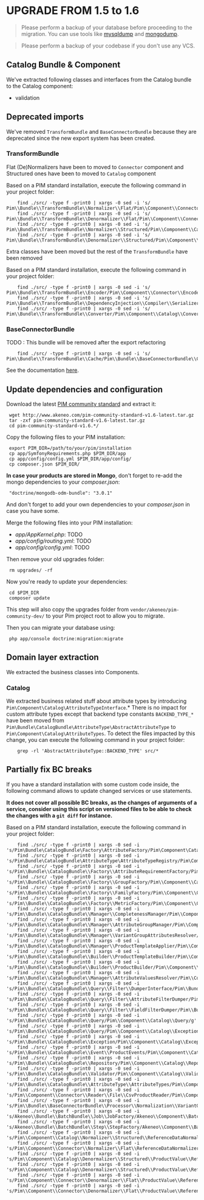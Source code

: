 # UPGRADE FROM 1.5 to 1.6

> Please perform a backup of your database before proceeding to the migration. You can use tools like  [mysqldump](http://dev.mysql.com/doc/refman/5.1/en/mysqldump.html) and [mongodump](http://docs.mongodb.org/manual/reference/program/mongodump/).

> Please perform a backup of your codebase if you don't use any VCS.

## Catalog Bundle & Component

We've extracted following classes and interfaces from the Catalog bundle to the Catalog component:
 - validation

## Deprecated imports

We've removed `TransformBundle` and `BaseConnectorBundle` because they are deprecated since the new export system has been created.

### TransformBundle

Flat (De)Normalizers have been to moved to `Connector` component and Structured ones have been to moved to `Catalog` component

Based on a PIM standard installation, execute the following command in your project folder:
```
    find ./src/ -type f -print0 | xargs -0 sed -i 's/ Pim\\Bundle\\TransformBundle\\Normalizer\\Flat/Pim\\Component\\Connector\\Normalizer/g'
    find ./src/ -type f -print0 | xargs -0 sed -i 's/ Pim\\Bundle\\TransformBundle\\Denormalizer\\Flat/Pim\\Component\\Connector\\Denormalizer/g
    find ./src/ -type f -print0 | xargs -0 sed -i 's/ Pim\\Bundle\\TransformBundle\\Normalizer\\Structured/Pim\\Component\\Catalog\\Normalizer/g'
    find ./src/ -type f -print0 | xargs -0 sed -i 's/ Pim\\Bundle\\TransformBundle\\Denormalizer\\Structured/Pim\\Component\\Catalog\\Denormalizer/g'
```

Extra classes have been moved but the rest of the `TransformBundle` have been removed

Based on a PIM standard installation, execute the following command in your project folder:
```
    find ./src/ -type f -print0 | xargs -0 sed -i 's/ Pim\\Bundle\\TransformBundle\\Encoder/Pim\\Component\\Connector\\Encoder/g'
    find ./src/ -type f -print0 | xargs -0 sed -i 's/ Pim\\Bundle\\TransformBundle\\DependencyInjection\\Compiler\\SerializerPass/Pim\\Bundle\\CatalogBundle\\DependencyInjection\\Compiler\\RegisterSerializerPass/g'
    find ./src/ -type f -print0 | xargs -0 sed -i 's/ Pim\\Bundle\\TransformBundle\\Converter/Pim\\Component\\Catalog\\Converter/g'
```

### BaseConnectorBundle

TODO : This bundle will be removed after the export refactoring
```
    find ./src/ -type f -print0 | xargs -0 sed -i 's/ Pim\\Bundle\\TransformBundle\\Cache/Pim\\Bundle\\BaseConnectorBundle\\Cache/g'
```

See the documentation [here](http://docs.akeneo.com/latest/reference/import_export/index.html).


## Update dependencies and configuration

Download the latest [PIM community standard](http://www.akeneo.com/download/) and extract it:

```
 wget http://www.akeneo.com/pim-community-standard-v1.6-latest.tar.gz
 tar -zxf pim-community-standard-v1.6-latest.tar.gz
 cd pim-community-standard-v1.6.*/
```

Copy the following files to your PIM installation:

```
 export PIM_DIR=/path/to/your/pim/installation
 cp app/SymfonyRequirements.php $PIM_DIR/app
 cp app/config/config.yml $PIM_DIR/app/config/
 cp composer.json $PIM_DIR/
```

**In case your products are stored in Mongo**, don't forget to re-add the mongo dependencies to your *composer.json*:

```
 "doctrine/mongodb-odm-bundle": "3.0.1"
```

And don't forget to add your own dependencies to your *composer.json* in case you have some.

Merge the following files into your PIM installation:
 - *app/AppKernel.php*: TODO
 - *app/config/routing.yml*: TODO
 - *app/config/config.yml*: TODO

Then remove your old upgrades folder:
```
 rm upgrades/ -rf
```

Now you're ready to update your dependencies:

```
 cd $PIM_DIR
 composer update
```

This step will also copy the upgrades folder from `vendor/akeneo/pim-community-dev/` to your Pim project root to allow you to migrate.

Then you can migrate your database using:

```
 php app/console doctrine:migration:migrate
```

## Domain layer extraction

We extracted the business classes into Components.
 
### Catalog

We extracted business related stuff about attribute types by introducing `Pim\Component\Catalog\AttributeTypeInterface`.*
There is no impact for custom attribute types except that backend type constants `BACKEND_TYPE_*` have been moved from `Pim\Bundle\CatalogBundle\AttributeType\AbstractAttributeType` to `Pim\Component\Catalog\AttributeTypes`. 
To detect the files impacted by this change, you can execute the following command in your project folder:
```
    grep -rl 'AbstractAttributeType::BACKEND_TYPE' src/* 
```

## Partially fix BC breaks

If you have a standard installation with some custom code inside, the following command allows to update changed services or use statements.

**It does not cover all possible BC breaks, as the changes of arguments of a service, consider using this script on versioned files to be able to check the changes with a `git diff` for instance.**

Based on a PIM standard installation, execute the following command in your project folder:

```
    find ./src/ -type f -print0 | xargs -0 sed -i 's/Pim\Bundle\CatalogBundle\Factory\AttributeFactory/Pim\Component\Catalog\Factory\AttributeFactory/g'
    find ./src/ -type f -print0 | xargs -0 sed -i 's/Pim\Bundle\CatalogBundle\AttributeType\AttributeTypeRegistry/Pim\Component\Catalog\AttributeTypeRegistry/g'
    find ./src/ -type f -print0 | xargs -0 sed -i 's/Pim\\Bundle\\CatalogBundle\\Factory\\AttributeRequirementFactory/Pim\\Component\\Catalog\\Factory\\AttributeRequirementFactory/g'
    find ./src/ -type f -print0 | xargs -0 sed -i 's/Pim\\Bundle\\CatalogBundle\\Factory\\GroupFactory/Pim\\Component\\Catalog\\Factory\\GroupFactory/g'
    find ./src/ -type f -print0 | xargs -0 sed -i 's/Pim\\Bundle\\CatalogBundle\\Factory\\FamilyFactory/Pim\\Component\\Catalog\\Factory\\FamilyFactory/g'
    find ./src/ -type f -print0 | xargs -0 sed -i 's/Pim\\Bundle\\CatalogBundle\\Factory\\MetricFactory/Pim\\Component\\Catalog\\Factory\\MetricFactory/g'
    find ./src/ -type f -print0 | xargs -0 sed -i 's/Pim\\Bundle\\CatalogBundle\\Manager\\CompletenessManager/Pim\\Component\\Catalog\\Manager\\CompletenessManager/g'
    find ./src/ -type f -print0 | xargs -0 sed -i 's/Pim\\Bundle\\CatalogBundle\\Manager\\AttributeGroupManager/Pim\\Component\\Catalog\\Manager\\AttributeGroupManager/g'
    find ./src/ -type f -print0 | xargs -0 sed -i 's/Pim\\Bundle\\CatalogBundle\\Manager\\VariantGroupAttributesResolver/Pim\\Component\\Catalog\\Manager\\VariantGroupAttributesResolver/g'
    find ./src/ -type f -print0 | xargs -0 sed -i 's/Pim\\Bundle\\CatalogBundle\\Manager\\ProductTemplateApplier/Pim\\Component\\Catalog\\Manager\\ProductTemplateApplier/g'
    find ./src/ -type f -print0 | xargs -0 sed -i 's/Pim\\Bundle\\CatalogBundle\\Builder\\ProductTemplateBuilder/Pim\\Component\\Catalog\\Builder\\ProductTemplateBuilder/g'
    find ./src/ -type f -print0 | xargs -0 sed -i 's/Pim\\Bundle\\CatalogBundle\\Builder\\ProductBuilder/Pim\\Component\\Catalog\\Builder\\ProductBuilder/g'
    find ./src/ -type f -print0 | xargs -0 sed -i 's/Pim\\Bundle\\CatalogBundle\\Manager\\AttributeValuesResolver/Pim\\Component\\Catalog\\Manager\\AttributeValuesResolver/g'
    find ./src/ -type f -print0 | xargs -0 sed -i 's/Pim\\Bundle\\CatalogBundle\\Query\\Filter\\DumperInterface/Pim\\Bundle\\CatalogBundle\\Command\\DumperInterface/g'
    find ./src/ -type f -print0 | xargs -0 sed -i 's/Pim\\Bundle\\CatalogBundle\\Query\\Filter\\AttributeFilterDumper/Pim\\Bundle\\CatalogBundle\\Command\\ProductQueryHelp\\AttributeFilterDumper/g'
    find ./src/ -type f -print0 | xargs -0 sed -i 's/Pim\\Bundle\\CatalogBundle\\Query\\Filter\\FieldFilterDumper/Pim\\Bundle\\CatalogBundle\\Command\\ProductQueryHelp\\FieldFilterDumper/g'
    find ./src/ -type f -print0 | xargs -0 sed -i 's/Pim\\Bundle\\CatalogBundle\\Query/Pim\\Component\\Catalog\\Query/g'
    find ./src/ -type f -print0 | xargs -0 sed -i 's/Pim\\Bundle\\CatalogBundle\\Query/Pim\\Component\\Catalog\\Exception/g'
    find ./src/ -type f -print0 | xargs -0 sed -i 's/Pim\\Bundle\\CatalogBundle\\Exception/Pim\\Component\\Catalog\\Exception/g'
    find ./src/ -type f -print0 | xargs -0 sed -i 's/Pim\\Bundle\\CatalogBundle\\Event\\ProductEvents/Pim\\Component\\Catalog\\ProductEvents/g'
    find ./src/ -type f -print0 | xargs -0 sed -i 's/Pim\\Bundle\\CatalogBundle\\Repository/Pim\\Component\\Catalog\\Repository/g'
    find ./src/ -type f -print0 | xargs -0 sed -i 's/Pim\\Bundle\\CatalogBundle\\Validator/Pim\\Component\\Catalog\\Validator/g'
    find ./src/ -type f -print0 | xargs -0 sed -i 's/Pim\\Bundle\\CatalogBundle\\AttributeType\\AttributeTypes/Pim\\Component\\Catalog\\AttributeTypes/g'
    find ./src/ -type f -print0 | xargs -0 sed -i 's/Pim\\Component\\Connector\\Reader\\File\\CsvProductReader/Pim\\Component\\Connector\\Reader\\File\\Product\\CsvProductReader/g'
    find ./src/ -type f -print0 | xargs -0 sed -i 's/Pim\\Bundle\\BaseConnectorBundle\\Processor\\Normalization\\VariantGroupProcessor/Pim\\Component\\Connector\\Processor\\Normalization\\VariantGroupProcessor/g'
    find ./src/ -type f -print0 | xargs -0 sed -i 's/Akeneo\\Bundle\\BatchBundle\\Job\\JobFactory/Akeneo\\Component\\Batch\\Job\\JobFactory/g'
    find ./src/ -type f -print0 | xargs -0 sed -i 's/Akeneo\\Bundle\\BatchBundle\\Step\\StepFactory/Akeneo\\Component\\Batch\\Step\\StepFactory/g'
    find ./src/ -type f -print0 | xargs -0 sed -i 's/Pim\\Component\\Catalog\\Normalizer\\Structured\\ReferenceDataNormalizer/Pim\\Component\\ReferenceData\\Normalizer\\Structured\\ReferenceDataNormalizer/g'
    find ./src/ -type f -print0 | xargs -0 sed -i 's/Pim\\Component\\Connector\\Normalizer\\Flat\\ReferenceDataNormalizer/Pim\\Component\\ReferenceData\\Normalizer\\Flat\\ReferenceDataNormalizer/g'
    find ./src/ -type f -print0 | xargs -0 sed -i 's/Pim\\Component\\Catalog\\Denormalizer\\Structured\\ProductValue\\ReferenceDataDenormalizer/Pim\\Component\\ReferenceData\\Denormalizer\\Structured\\ProductValue\\ReferenceDataDenormalizer/g'
    find ./src/ -type f -print0 | xargs -0 sed -i 's/Pim\\Component\\Catalog\\Denormalizer\\Structured\\ProductValue\\ReferenceDataCollectionDenormalizer/Pim\\Component\\ReferenceData\\Denormalizer\\Structured\\ProductValue\\ReferenceDataCollectionDenormalizer/g'
    find ./src/ -type f -print0 | xargs -0 sed -i 's/Pim\\Component\\Connector\\Denormalizer\\Flat\\ProductValue\\ReferenceDataDenormalizer/Pim\\Component\\ReferenceData\\Denormalizer\\Flat\\ProductValue\\ReferenceDataDenormalizer/g'
    find ./src/ -type f -print0 | xargs -0 sed -i 's/Pim\\Component\\Connector\\Denormalizer\\Flat\\ProductValue\\ReferenceDataCollectionDenormalizer/Pim\\Component\\ReferenceData\\Denormalizer\\Flat\\ProductValue\\ReferenceDataCollectionDenormalizer/g'
```
